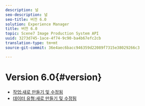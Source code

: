 ```yaml
---
description: 널
seo-description: 널
seo-title: 버전 6.0
solution: Experience Manager
title: 버전 6.0
topic: Scene7 Image Production System API
uuid: 3273d745-1ace-4f74-9c90-ba4b67efc2cb
translation-type: tm+mt
source-git-commit: 36e4aec6bacc946359d22089f7315e38029266c3

---
```



# Version 6.0{#version}

* [작업:새로 만들기 및 수정됨](r-6-operations.md)
* [데이터 유형:새로 만들기 및 수정됨](r-6-types.md)
